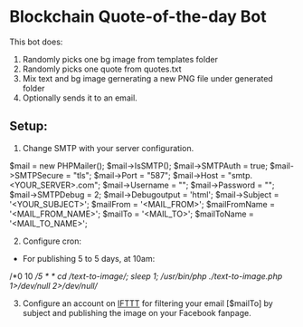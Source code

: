 # Blockchain Quote-of-the-day Bot

This bot does:
1. Randomly picks one bg image from templates folder
2. Randomly picks one quote from quotes.txt
3. Mix text and bg image gernerating a new PNG file under generated folder
4. Optionally sends it to an email.

## Setup: 

1. Change SMTP with your server configuration.

$mail = new PHPMailer();
$mail->IsSMTP();
$mail->SMTPAuth   	= true;
$mail->SMTPSecure 	= "tls";
$mail->Port		= "587";
$mail->Host       	= "smtp.<YOUR_SERVER>.com";
$mail->Username   	= "<USERNAME>";
$mail->Password   	= "<PASSWORD>";
$mail->SMTPDebug 	= 2;
$mail->Debugoutput 	= 'html';
$mail->Subject 		= '<YOUR_SUBJECT>';
$mailFrom 		= '<MAIL_FROM>';
$mailFromName 		= '<MAIL_FROM_NAME>';
$mailTo 		= '<MAIL_TO>';
$mailToName 		= '<MAIL_TO_NAME>';


2. Configure cron:
- For publishing 5 to 5 days, at 10am:

/*0 10 */5 * * cd <path-to-text-to-image>/text-to-image/; sleep 1;  /usr/bin/php ./text-to-image.php 1>/dev/null 2>/dev/null/*

3. Configure an account on [IFTTT](ifttt.com) for filtering your email [$mailTo] by subject and publishing the image 
on your Facebook fanpage.


